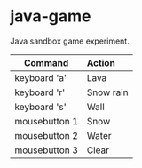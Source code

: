 java-game
=========

Java sandbox game experiment.


| Command       | Action    |
| --------------| :---------|
| keyboard 'a'  | Lava      |
| keyboard 'r'  | Snow rain |
| keyboard 's'  | Wall      |
| mousebutton 1 | Snow      |
| mousebutton 2 | Water     |
| mousebutton 3 | Clear     |
